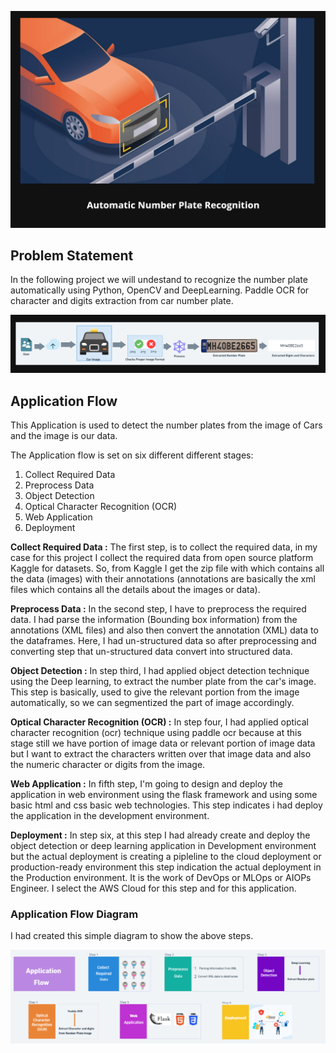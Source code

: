 ![img](./output/img1.png)

## Problem Statement

In the following project we will undestand to recognize the number plate automatically using Python, OpenCV and DeepLearning. Paddle OCR for character and digits extraction from car number plate.

![img](./output/img2.png)

## Application Flow

This Application is used to detect the number plates from the image of Cars and the image is our data.

The Application flow is set on six different different stages:

1. Collect Required Data
2. Preprocess Data
3. Object Detection
4. Optical Character Recognition (OCR)
5. Web Application
6. Deployment

**Collect Required Data :** The first step, is to collect the required data, in my case for this project I collect the required data from open source platform Kaggle for datasets. So, from Kaggle I get the zip file with which contains all the data (images) with their annotations (annotations are basically the xml files which contains all the details about the images or data).

**Preprocess Data :** In the second step, I have to preprocess the required data. I had parse the information (Bounding box information) from the annotations (XML files)  and also then convert the annotation (XML) data to the dataframes. Here, I had un-structured data so after preprocessing and converting step that un-structured data convert into structured data.

**Object Detection :** In step third, I had applied object detection technique using the Deep learning, to extract the number plate from the car's image. This step is basically, used to give the relevant portion from the image automatically, so we can segmentized the part of image accordingly.

**Optical Character Recognition (OCR) :** In step four, I had applied optical character recognition (ocr) technique using paddle ocr because at this stage still we have portion of image data or relevant portion of image data but I want to extract the characters written over that image data and also the numeric character or digits from the image.

**Web Application :** In fifth step, I'm going to design and deploy the application in web environment using the flask framework and using some basic html and css basic web technologies. This step indicates i had deploy the application in the development environment.

**Deployment :** In step six, at this step I had already create and deploy the object detection or deep learning application in Development environment but the actual deployment is creating a pipleline to the cloud deployment or production-ready environment this step indication the actual deployment in the Production environment. It is the work of DevOps or MLOps or AIOPs  Engineer. I select the AWS Cloud for this step and for this application.

### Application Flow Diagram

I had created this simple diagram to show the above steps.

![img](./output/app_flow.png)
